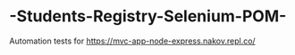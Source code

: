 # -Students-Registry-Selenium-POM-
Automation tests for https://mvc-app-node-express.nakov.repl.co/
